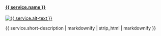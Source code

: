 <div class="col mb-4">
  <div class="card h-100">
  <div class="card-header {{ service.color }}">
    <h4 class="service-title"><a href="{{ service.slug }}">{{ service.name }}</a></h4>
  </div>
      <a href="{{ service.slug }}"><img class="card-img-top p-0" src="assets/images/splashes/{{ service.image }}" alt="{{ service.alt-text }}"/></a>
    <!--<h2 class="blog"><a href="{{ post.url }}">{{ post.title }}</a></h2>
    <p>{{ post.date | date_to_string }}</p>-->
    <div class="card-body">
      <p class="card-text m-0">{{ service.short-description | markdownify | strip_html | markdownify }}</p>
    </div>
  </div>
</div>